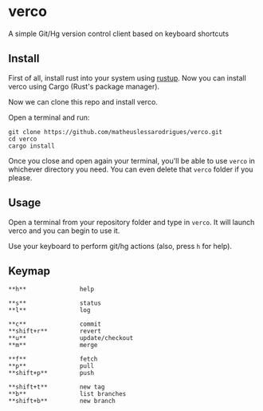 # verco
A simple Git/Hg version control client based on keyboard shortcuts

## Install

First of all, install rust into your system using [rustup](https://www.rustup.rs/).
Now you can install verco using Cargo (Rust's package manager).

Now we can clone this repo and install verco.

Open a terminal and run:

```
git clone https://github.com/matheuslessarodrigues/verco.git
cd verco
cargo install
```

Once you close and open again your terminal, you'll be able to use `verco` in whichever directory you need.
You can even delete that `verco` folder if you please.

## Usage

Open a terminal from your repository folder and type in `verco`.
It will launch verco and you can begin to use it.

Use your keyboard to perform git/hg actions (also, press `h` for help).

## Keymap

```
**h**               help

**s**               status
**l**               log

**c**               commit
**shift+r**         revert
**u**               update/checkout
**m**               merge

**f**               fetch
**p**               pull
**shift+p**         push

**shift+t**         new tag
**b**               list branches
**shift+b**         new branch
```
